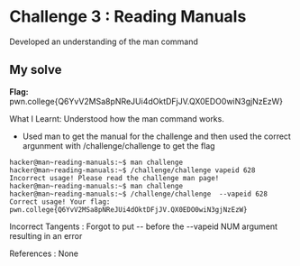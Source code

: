 # Challenge 3 : Reading Manuals

Developed an understanding of the man command

## My solve

**Flag:** pwn.college{Q6YvV2MSa8pNReJUi4dOktDFjJV.QX0EDO0wiN3gjNzEzW}

What I Learnt: Understood how the man command works.

- Used man to get the manual for the challenge and then used the correct argunment with /challenge/challenge to get the flag

```
hacker@man~reading-manuals:~$ man challenge
hacker@man~reading-manuals:~$ /challenge/challenge vapeid 628
Incorrect usage! Please read the challenge man page!
hacker@man~reading-manuals:~$ man challenge
hacker@man~reading-manuals:~$ /challenge/challenge  --vapeid 628
Correct usage! Your flag: pwn.college{Q6YvV2MSa8pNReJUi4dOktDFjJV.QX0EDO0wiN3gjNzEzW}
```

Incorrect Tangents :
Forgot to put -- before the --vapeid NUM argument resulting in an error

References :
None
